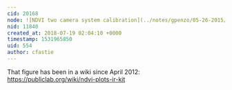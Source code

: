 ```yaml
---
cid: 20168
node: ![NDVI two camera system calibration](../notes/gpenzo/05-26-2015/ndvi-two-camera-system-calibration)
nid: 11840
created_at: 2018-07-19 02:04:10 +0000
timestamp: 1531965850
uid: 554
author: cfastie
---
```


That figure has been in a wiki since April 2012: https://publiclab.org/wiki/ndvi-plots-ir-kit
